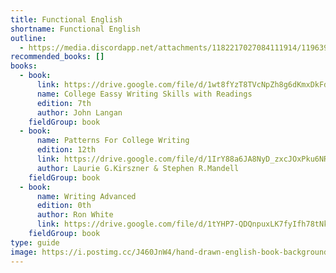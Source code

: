 ```yaml
---
title: Functional English
shortname: Functional English
outline:
  - https://media.discordapp.net/attachments/1182217027084111914/1196398615703339109/functional_english.webp?ex=65b77c09&is=65a50709&hm=28738d4b25d3b3d612dea034f72d9817e72b0f6ff7e16c24b779da464b0a3609&=&format=webp
recommended_books: []
books:
  - book:
      link: https://drive.google.com/file/d/1wt8fYzT8TVcNpZh8g6dKmxDkFdYLVXCH/view?usp=drive_link
      name: College Eassy Writing Skills with Readings
      edition: 7th
      author: John Langan
    fieldGroup: book
  - book:
      name: Patterns For College Writing
      edition: 12th
      link: https://drive.google.com/file/d/1IrY88a6JA8NyD_zxcJOxPku6NR-j9RXQ/view?usp=drive_link
      author: Laurie G.Kirszner & Stephen R.Mandell
    fieldGroup: book
  - book:
      name: Writing Advanced
      edition: 0th
      author: Ron White
      link: https://drive.google.com/file/d/1tYHP7-QDQnpuxLK7fyIfh78tNkWRWpEt/view?usp=drive_link
    fieldGroup: book
type: guide
image: https://i.postimg.cc/J460JnW4/hand-drawn-english-book-background-23-2149483336.jpg
---
```

